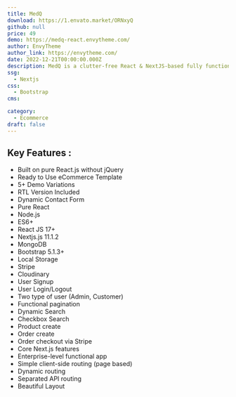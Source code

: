 ```yaml
---
title: MedQ
download: https://1.envato.market/ORNxyQ
github: null
price: 49
demo: https://medq-react.envytheme.com/
author: EnvyTheme
author_link: https://envytheme.com/
date: 2022-12-21T00:00:00.000Z
description: MedQ is a clutter-free React & NextJS-based fully functional Medical template specially designed for Emergency Medical Supply eCommerce Shop.
ssg:
  - Nextjs
css:
  - Bootstrap
cms:

category:
  - Ecommerce
draft: false
---
```


## Key Features :

- Built on pure React.js without jQuery
- Ready to Use eCommerce Template
- 5+ Demo Variations
- RTL Version Included
- Dynamic Contact Form
- Pure React
- Node.js
- ES6+
- React JS 17+
- Nextjs.js 11.1.2
- MongoDB
- Bootstrap 5.1.3+
- Local Storage
- Stripe
- Cloudinary
- User Signup
- User Login/Logout
- Two type of user (Admin, Customer)
- Functional pagination
- Dynamic Search
- Checkbox Search
- Product create
- Order create
- Order checkout via Stripe
- Core Next.js features
- Enterprise-level functional app
- Simple client-side routing (page based)
- Dynamic routing
- Separated API routing
- Beautiful Layout
